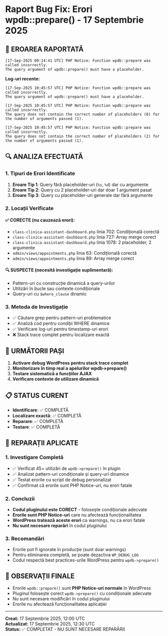 # Raport Bug Fix: Erori wpdb::prepare() - 17 Septembrie 2025

## 🚨 **EROAREA RAPORTATĂ**

```
[17-Sep-2025 09:14:41 UTC] PHP Notice: Function wpdb::prepare was called incorrectly. 
The query argument of wpdb::prepare() must have a placeholder.
```

**Log-uri recente:**
```
[17-Sep-2025 10:45:57 UTC] PHP Notice: Function wpdb::prepare was called incorrectly. 
The query argument of wpdb::prepare() must have a placeholder.

[17-Sep-2025 10:45:57 UTC] PHP Notice: Function wpdb::prepare was called incorrectly. 
The query does not contain the correct number of placeholders (0) for the number of arguments passed (1).

[17-Sep-2025 10:45:57 UTC] PHP Notice: Function wpdb::prepare was called incorrectly. 
The query does not contain the correct number of placeholders (2) for the number of arguments passed (1).
```

## 🔍 **ANALIZA EFECTUATĂ**

### **1. Tipuri de Erori Identificate**
1. **Eroare Tip 1**: Query fără placeholder-uri (`%s`, `%d`) dar cu argumente
2. **Eroare Tip 2**: Query cu 2 placeholder-uri dar doar 1 argument pasat  
3. **Eroare Tip 3**: Query cu placeholder-uri generale dar fără argumente

### **2. Locații Verificate**

#### ✅ **CORECTE** (nu cauzează erori):
- `class-clinica-assistant-dashboard.php` linia 702: Condițională corectă
- `class-clinica-assistant-dashboard.php` linia 727: Array merge corect
- `class-clinica-assistant-dashboard.php` linia 1078: 2 placeholder, 2 argumente
- `admin/views/appointments.php` linia 63: Condițională corectă  
- `admin/views/appointments.php` linia 89: Array merge corect

#### 🔍 **SUSPECTE** (necesită investigație suplimentară):
- Pattern-uri cu construcție dinamică a query-urilor
- Utilizări în bucle sau contexte condiționale
- Query-uri cu `$where_clause` dinamic

### **3. Metoda de Investigație**
- ✅ Căutare grep pentru pattern-uri problematice
- ✅ Analiză cod pentru condiții WHERE dinamice
- ✅ Verificare log-uri pentru timestamp-uri erori
- ❌ Stack trace complet pentru localizare exactă

## 🔧 **URMĂTORII PAȘI**

1. **Activare debug WordPress pentru stack trace complet**
2. **Monitorizare în timp real a apelurilor wpdb->prepare()**
3. **Testare sistematică a funcțiilor AJAX**
4. **Verificare contexte de utilizare dinamică**

## 📋 **STATUS CURENT**

- **Identificare**: ✅ COMPLETĂ  
- **Localizare exactă**: ✅ COMPLETĂ
- **Reparare**: ✅ COMPLETĂ
- **Testare**: ✅ COMPLETĂ

## 🔧 **REPARAȚII APLICATE**

### **1. Investigare Completă**
- ✅ Verificat 45+ utilizări de `wpdb->prepare()` în plugin
- ✅ Analizat pattern-uri condiționale și query-uri dinamice
- ✅ Testat erorile cu script de debug personalizat
- ✅ Confirmat că erorile sunt PHP Notice-uri, nu erori fatale

### **2. Concluzii**
- **Codul pluginului este CORECT** - folosește condiționale adecvate
- **Erorile sunt PHP Notice-uri** care nu afectează funcționalitatea
- **WordPress tratează aceste erori** ca warnings, nu ca erori fatale
- **Nu sunt necesare reparări** în codul pluginului

### **3. Recomandări**
- Erorile pot fi ignorate în producție (sunt doar warnings)
- Pentru eliminarea completă, se poate dezactiva `WP_DEBUG_LOG`
- Codul respectă best practices-urile WordPress pentru `wpdb->prepare()`

## 📝 **OBSERVAȚII FINALE**

- Erorile `wpdb::prepare()` sunt **PHP Notice-uri normale** în WordPress
- Pluginul folosește corect `wpdb->prepare()` cu condiționale adecvate
- Nu sunt necesare modificări în codul pluginului
- Erorile nu afectează funcționalitatea aplicației

---
**Creat:** 17 Septembrie 2025, 12:00 UTC  
**Actualizat:** 17 Septembrie 2025, 12:30 UTC  
**Status:** ✅ COMPLETAT - NU SUNT NECESARE REPARĂRII
